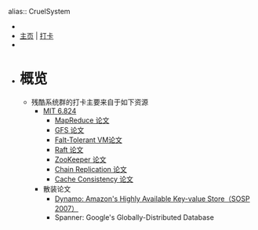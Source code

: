 alias:: CruelSystem

-
- [主页](https://github.com/evilwarlock/CruelSystem) | [打卡](https://docs.google.com/spreadsheets/d/1nMZDlD4Pcyvt5mbi7CuMX76CgRYwnVSP06V7pBA-oEo/edit#gid=330913005)
-
- # 概览
	- 残酷系统群的打卡主要来自于如下资源
		- [MIT 6.824](https://pdos.csail.mit.edu/6.824/)
			- [MapReduce 论文](https://pdos.csail.mit.edu/6.824/papers/mapreduce.pdf)
			- [GFS 论文](https://pdos.csail.mit.edu/6.824/papers/gfs.pdf)
			- [Falt-Tolerant VM论文](https://pdos.csail.mit.edu/6.824/papers/vm-ft.pdf)
			- [Raft 论文](https://pdos.csail.mit.edu/6.824/papers/raft-extended.pdf)
			- [ZooKeeper 论文](https://pdos.csail.mit.edu/6.824/papers/zookeeper.pdf)
			- [Chain Replication 论文](https://pdos.csail.mit.edu/6.824/papers/cr-osdi04.pdf)
			- [Cache Consistency 论文](https://pdos.csail.mit.edu/6.824/papers/thekkath-frangipani.pdf)
		- 散装论文
			- [Dynamo: Amazon's Highly Available Key-value Store（SOSP 2007）](https://arthurchiao.art/blog/amazon-dynamo-zh/)
			- Spanner: Google's Globally-Distributed Database